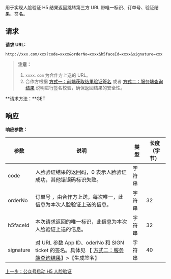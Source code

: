 用于实现人脸验证 H5 结果返回跳转第三方 URL 带唯一标识、订单号、验证结果、签名。

## 请求

**请求 URL:** 

```
http://xxx.com/xxx?code=xxxx&orderNo=xxxx&h5faceId=xxxx&signature=xxx
```

>**注意：**
>    1. `xxxx.com` 为合作方上送的 URL。
>    2. 合作方根据 [方式一：前端获取结果验证签名](http://tcecqpoc.fsphere.cn/document/product/655/13835) 或者 [方式二：服务端查询结果](http://tcecqpoc.fsphere.cn/document/product/655/13836) 说明进行签名校验，确保返回结果的安全性。

**请求方法：**GET

## 响应

**响应参数：**

| 参数        | 说明                                       | 类型   | 长度（字节） |
| --------- | ---------------------------------------- | ---- | ------ |
| code      | 人脸验证结果的返回码，0 表示人脸验证成功，其他错误码标识失败。         | 字符串  |        |
| orderNo   | 订单号 ，由合作方上送，每次唯一，此信息为本次人脸验证上送的信息。        | 字符串  | 32     |
| h5faceId  | 本次请求返回的唯一标识，此信息为本次人脸验证上送的信息。             | 字符串  | 32     |
| signature | 对 URL 参数 App ID、oderNo 和 SIGN ticket 的签名。具体见  【 [方式二：服务端查询结果](http://tcecqpoc.fsphere.cn/document/product/655/13836)】>【生成签名】 | 字符串  | 40     |

[上一步：公众号启动 H5 人脸验证](http://tcecqpoc.fsphere.cn/document/product/655/13828)
